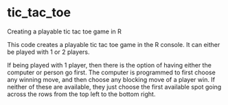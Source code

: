 # tic_tac_toe
Creating a playable tic tac toe game in R

This code creates a playable tic tac toe game in the R console. It can either be played with 1 or 2 players.

If being played with 1 player, then there is the option of having either the computer or person go first. The computer is programmed to first choose any winning move, and then choose any blocking move of a player win. If neither of these are available, they just choose the first available spot going across the rows from the top left to the bottom right.
